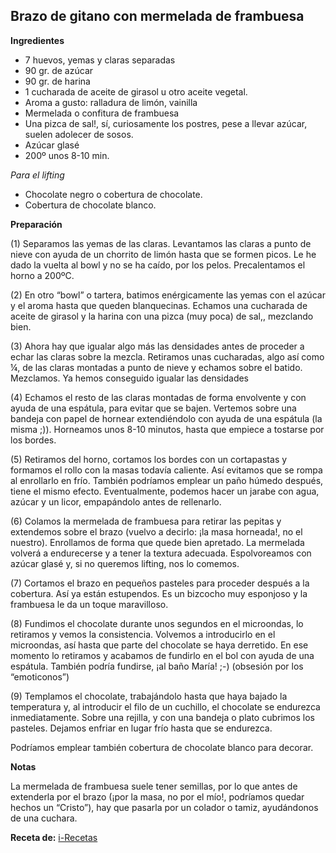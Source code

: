 ## Brazo de gitano con mermelada de frambuesa

**Ingredientes**

- 7 huevos, yemas y claras separadas
- 90 gr. de azúcar
- 90 gr. de harina
- 1 cucharada de aceite de girasol u otro aceite vegetal.
- Aroma a gusto: ralladura de limón, vainilla
- Mermelada o confitura de frambuesa
- Una pizca de sal!, sí, curiosamente los postres, pese a llevar azúcar, suelen adolecer de sosos.
- Azúcar glasé
- 200º unos 8-10 min.

*Para el lifting*

- Chocolate negro o cobertura de chocolate.
- Cobertura de chocolate blanco.

**Preparación**

(1) Separamos las yemas de las claras. Levantamos las claras a punto de nieve con ayuda de un chorrito de limón hasta que se formen picos. Le he dado la vuelta al bowl y no se ha caído, por los pelos. Precalentamos el horno a 200ºC.

(2) En otro “bowl” o tartera, batimos enérgicamente las yemas con el azúcar y el aroma hasta que queden blanquecinas. Echamos una cucharada de aceite de girasol y la harina con una pizca (muy poca) de sal,, mezclando bien.

(3) Ahora hay que igualar algo más las densidades antes de proceder a echar las claras sobre la mezcla. Retiramos unas cucharadas, algo así como ¼, de las claras montadas a punto de nieve y echamos sobre el batido. Mezclamos. Ya hemos conseguido igualar las densidades

(4) Echamos el resto de las claras montadas de forma envolvente y con ayuda de una espátula, para evitar que se bajen. Vertemos sobre una bandeja con papel de hornear extendiéndolo con ayuda de una espátula (la misma ;)). Horneamos unos 8-10 minutos, hasta que empiece a tostarse por los bordes.

(5) Retiramos del horno, cortamos los bordes con un cortapastas y formamos el rollo con la masas todavía caliente. Así evitamos que se rompa al enrollarlo en frío. También podríamos emplear un paño húmedo después, tiene el mismo efecto.
Eventualmente, podemos hacer un jarabe con agua, azúcar y un licor, empapándolo antes de rellenarlo.

(6) Colamos la mermelada de frambuesa para retirar las pepitas y extendemos sobre el brazo (vuelvo a decirlo: ¡la masa horneada!, no el nuestro). Enrollamos de forma que quede bien apretado. La mermelada volverá a endurecerse y a tener la textura adecuada. Espolvoreamos con azúcar glasé y, si no queremos lifting, nos lo comemos.

(7) Cortamos el brazo en pequeños pasteles para proceder después a la cobertura. Así ya están estupendos. Es un bizcocho muy esponjoso y la frambuesa le da un toque maravilloso.

(8) Fundimos el chocolate durante unos segundos en el microondas, lo retiramos y vemos la consistencia. Volvemos a introducirlo en el microondas, así hasta que parte del chocolate se haya derretido. En ese momento lo retiramos y acabamos de fundirlo en el bol con ayuda de una espátula. También podría fundirse, ¡al baño María! ;-) (obsesión por los “emoticonos”)

(9) Templamos el chocolate, trabajándolo hasta que haya bajado la temperatura y, al introducir el filo de un cuchillo, el chocolate se endurezca inmediatamente. Sobre una rejilla, y con una bandeja o plato cubrimos los pasteles. Dejamos enfriar en lugar frío hasta que se endurezca.

Podríamos emplear también cobertura de chocolate blanco para decorar.

**Notas**

La mermelada de frambuesa suele tener semillas, por lo que antes de extenderla por el brazo (¡por la masa, no por el mío!, podríamos quedar hechos un “Cristo”), hay que pasarla por un colador o tamiz, ayudándonos de una cuchara.


**Receta de:** [i-Recetas](http://www.pepinho.com/2007/05/pastelitos-de-chocolate-y-frambuesa.html)
